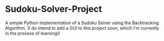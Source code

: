 # Sudoku-Solver-Project
A simple Python Implementation of a Sudoku Solver using the Backtracking Algorithm.
(I do intend to add a GUI to this project soon, which I'm currently in the process of learning!)
